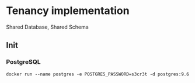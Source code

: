 # Tenancy implementation
Shared Database, Shared Schema

## Init

### PostgreSQL

`docker run --name postgres -e POSTGRES_PASSWORD=s3cr3t -d postgres:9.6`

